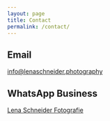 ```yaml
---
layout: page
title: Contact
permalink: /contact/
---
```


## Email

<a class="" href="mailto:info@lenaschneider.photography"><i class="ion-ios-mail"></i> info@lenaschneider.photography</a>

## WhatsApp Business

<a class="" href="https://wa.me/message/J3AXF7KLVJCGA1" target="_blank"><i class="ion-logo-whatsapp"></i> Lena Schneider Fotografie</a>
